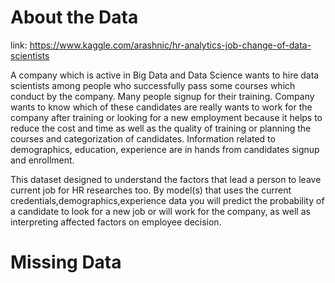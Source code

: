 # About the Data

link: https://www.kaggle.com/arashnic/hr-analytics-job-change-of-data-scientists

A company which is active in Big Data and Data Science wants to hire data scientists among people who successfully pass some courses which conduct 
by the company. Many people signup for their training. Company wants to know which of these candidates are really wants to work for the company after 
training or looking for a new employment because it helps to reduce the cost and time as well as the quality of training or planning the courses and 
categorization of candidates. Information related to demographics, education, experience are in hands from candidates signup and enrollment.

This dataset designed to understand the factors that lead a person to leave current job for HR researches too. By model(s) that uses the current 
credentials,demographics,experience data you will predict the probability of a candidate to look for a new job or will work for the company, as well 
as interpreting affected factors on employee decision.

# Missing Data

